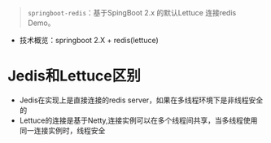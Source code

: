 > `springboot-redis`：基于SpingBoot 2.x 的默认Lettuce 连接redis Demo。

- 技术概览：springboot 2.X + redis(lettuce)

# Jedis和Lettuce区别
- Jedis在实现上是直接连接的redis server，如果在多线程环境下是非线程安全的
- Lettuce的连接是基于Netty,连接实例可以在多个线程间共享，当多线程使用同一连接实例时，线程安全
